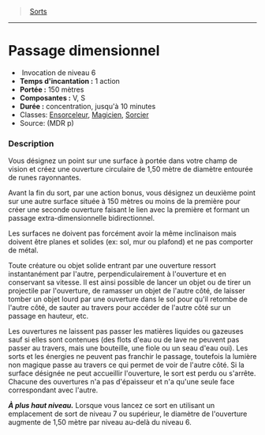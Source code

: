 ﻿---
!Spell
Family: SpellHD
Level: 6
Type: Invocation
CastingTime: 1 action
Range: 150 mètres
Components: V, S
Duration: concentration, jusqu'à 10 minutes
Classes: '[Ensorceleur](hd_sorcerer.md), [Magicien](hd_wizard.md), [Sorcier](hd_warlock.md)'
Id: spells_hd.md#passage-dimensionnel
ParentLink: spells_hd.md#sorts
Name: Passage dimensionnel
ParentName: Sorts
NameLevel: 1
Source: (MDR p)
Attributes: {}
---
> [Sorts](hd_spells.md)

---

# Passage dimensionnel

-  Invocation de niveau 6
- **Temps d'incantation :** 1 action
- **Portée :** 150 mètres
- **Composantes :** V, S
- **Durée :** concentration, jusqu'à 10 minutes
- Classes: [Ensorceleur](hd_sorcerer.md), [Magicien](hd_wizard.md), [Sorcier](hd_warlock.md)
- Source: (MDR p)

### Description

Vous désignez un point sur une surface à portée dans votre champ de vision et créez une ouverture circulaire de 1,50 mètre de diamètre entourée de runes rayonnantes.

Avant la fin du sort, par une action bonus, vous désignez un deuxième point sur une autre surface située à 150 mètres ou moins de la première pour créer une seconde ouverture faisant le lien avec la première et formant un passage extra-dimensionnelle bidirectionnel.

Les surfaces ne doivent pas forcément avoir la même inclinaison mais doivent être planes et solides (ex: sol, mur ou plafond) et ne pas comporter de métal.

Toute créature ou objet solide entrant par une ouverture ressort instantanément par l'autre, perpendiculairement à l'ouverture et en conservant sa vitesse. Il est ainsi possible de lancer un objet ou de tirer un projectile par l'ouverture, de ramasser un objet de l'autre côté, de laisser tomber un objet lourd par une ouverture dans le sol pour qu'il retombe de l'autre côté, de sauter au travers pour accéder de l'autre côté sur un passage en hauteur, etc.

Les ouvertures ne laissent pas passer les matières liquides ou gazeuses sauf si elles sont contenues (des flots d'eau ou de lave ne peuvent pas passer au travers, mais une bouteille, une fiole ou un seau d'eau oui). Les sorts et les énergies ne peuvent pas franchir le passage, toutefois la lumière non magique passe au travers ce qui permet de voir de l'autre côté. Si la surface désignée ne peut accueillir l'ouverture, le sort est perdu ou s'arrête. Chacune des ouvertures n'a pas d'épaisseur et n'a qu'une seule face correspondant avec l'autre.

**_À plus haut niveau._** Lorsque vous lancez ce sort en utilisant un emplacement de sort de niveau 7 ou supérieur, le diamètre de l'ouverture augmente de 1,50 mètre par niveau au-delà du niveau 6.

